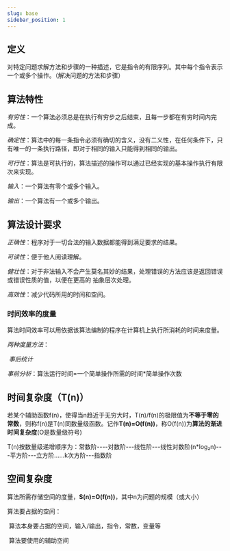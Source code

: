 ```yaml
---
slug: base
sidebar_position: 1
---
```


## 定义

对特定问题求解方法和步骤的一种描述，它是指令的有限序列。其中每个指令表示一个或多个操作。（解决问题的方法和步骤）

## 算法特性

*有穷性*：一个算法必须总是在执行有穷步之后结束，且每一步都在有穷时间内完成。

*确定性*：算法中的每一条指令必须有确切的含义，没有二义性，在任何条件下，只有唯一的一条执行路径，即对于相同的输入只能得到相同的输出。

*可行性*：算法是可执行的，算法描述的操作可以通过已经实现的基本操作执行有限次来实现。

*输入*：一个算法有零个或多个输入。

*输出*：一个算法有一个或多个输出。

## 算法设计要求

*正确性*：程序对于一切合法的输入数据都能得到满足要求的结果。

*可读性*：便于他人阅读理解。

*健壮性*：对于非法输入不会产生莫名其妙的结果，处理错误的方法应该是返回错误或错误性质的值，以便在更高的				抽象层次处理。

*高效性*：减少代码所用的时间和空间。

### 时间效率的度量

算法时间效率可以用依据该算法编制的程序在计算机上执行所消耗的时间来度量。

*两种度量方法*：

​	*事后统计*

​	*事前分析*：算法运行时间=一个简单操作所需的时间*简单操作次数

## 时间复杂度（T(n)）

若某个辅助函数f(n)，使得当n趋近于无穷大时，T(n)/f(n)的极限值为**不等于零的常数**，则称f(n)是T(n)同数量级函数。记作**T(n)=O(f(n))**，称O(f(n))为**算法的渐进时间复杂度**(O是数量级符号)

T(n)按数量级递增顺序为：常数阶----对数阶---线性阶---线性对数阶(n*log₂n)---平方阶---立方阶……k次方阶---指数阶

## 空间复杂度

算法所需存储空间的度量，**S(n)=O(f(n))**，其中n为问题的规模（或大小）

算法要占据的空间：

​	算法本身要占据的空间，输入/输出，指令，常数，变量等

​	算法要使用的辅助空间